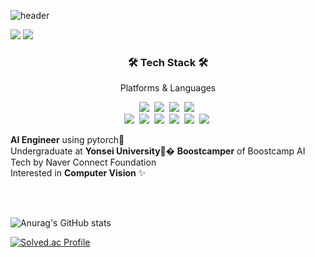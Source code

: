 ![header](https://capsule-render.vercel.app/api?type=waving&color=gradient&height=300&section=header&text=Jaehyun%20Kang&fontSize=60)

<p>
  <a href="mailto:youkind98@gmail.com" target="_blank"><img src="https://img.shields.io/badge/youkind98@gmail.com-EA4335?style=flat-square&logo=Gmail&logoColor=white"/></a>
  <a href="https://www.linkedin.com/in/jaehyun-kang-904aaa1ba/" target="_blank"><img src="https://img.shields.io/badge/Jaehyun Kang-0A66C2?style=flat-square&logo=Linkedin&logoColor=white"/></a>
</p>

<h3 align="center">🛠 Tech Stack 🛠</h3>

<p align="center"> Platforms & Languages </p>

<p align="center">
  <img src="https://img.shields.io/badge/Python-3766AB?style=flat-square&logo=Python&logoColor=white"/></a>&nbsp 
  <img src="https://img.shields.io/badge/Java-007396?style=flat-square&logo=Java&logoColor=white"/></a>&nbsp 
  <img src="https://img.shields.io/badge/C++-00599C?style=flat-square&logo=C%2B%2B&logoColor=white"/></a>&nbsp 
  <img src="https://img.shields.io/badge/C-A8B9CC?style=flat-square&logo=C&logoColor=white"/></a>&nbsp 
  <br>
  <img src="https://img.shields.io/badge/keras-6DB33F?style=flat-square&logo=keras&logoColor=white"/></a>&nbsp 
  <img src="https://img.shields.io/badge/tensorflow-FF6F00?style=flat-square&logo=tensorflow&logoColor=white"/></a>&nbsp 
  <img src="https://img.shields.io/badge/Mysql-E6B91E?style=flat-square&logo=MySql&logoColor=white"/></a>&nbsp 
  <img src="https://img.shields.io/badge/pytorch-EE4C2C?style=flat-square&logo=pytorch&logoColor=white"/></a>&nbsp 
  <img src="https://img.shields.io/badge/azure-333664?style=flat-square&logo=azure&logoColor=white"/></a>&nbsp 
  <img src="https://img.shields.io/badge/Numpy-005571?style=flat-square&logo=Numpy&logoColor=white"/></a>&nbsp 
</p>
<p>
  <b>AI Engineer</b> using pytorch👋 <br/>
  Undergraduate at <b>Yonsei University</b>🚀�
  <b>Boostcamper</b> of Boostcamp AI Tech by Naver Connect Foundation <br/>
  Interested in <b>Computer Vision</b> ✨ <br/><br/>
</p>

<br>

![Anurag's GitHub stats](https://github-readme-stats.vercel.app/api?username=ashhyun&show_icons=true&theme=radical)
<br>

[![Solved.ac Profile](http://mazassumnida.wtf/api/v2/generate_badge?boj=youkind)](https://solved.ac/youkind/)

